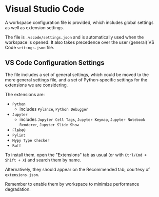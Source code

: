 # Visual Studio Code

A workspace configuration file is provided, which includes global settings as well as extension settings.

The file is `.vscode/settings.json` and is automatically used when the workspace is opened. It also takes precedence over the user (general) VS Code `settings.json` file.

## VS Code Configuration Settings

The file includes a set of general settings, which could be moved to the more general settings file, and a set of Python-specific settings for the extensions we are considering.

The extensions are:
- `Python`
  - includes `Pylance`, `Python Debugger`
- `Jupyter`
  -  includes `Jupyter Cell Tags`, `Jupyter Keymap`, `Jupyter Notebook Renderer`, `Jupyter Slide Show`
- `Flake8`
- `Pylint`
- `Mypy Type Checker`
- `Ruff`

To install them, open the "Extensions" tab as usual (or with `Ctrl/Cmd + Shift + X`) and search them by name.

Alternatively, they should appear on the Recommended tab, courtesy of `extensions.json`.

Remember to enable them by workspace to minimize performance degradation.
